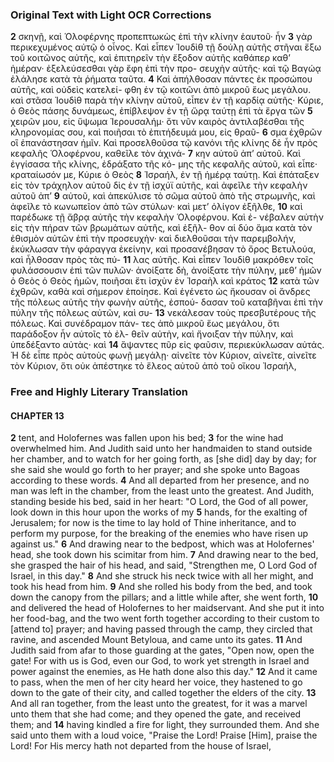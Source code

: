 ### Original Text with Light OCR Corrections

**2** σκηνῇ, καὶ Ὁλοφέρνης προπεπτωκὼς ἐπὶ τὴν κλίνην ἑαυτοῦ· ἦν
**3** γὰρ περικεχυμένος αὐτῷ ὁ οἶνος. Καὶ εἶπεν Ἰουδὶθ τῇ δούλῃ
    αὐτῆς στῆναι ἔξω τοῦ κοιτῶνος αὐτῆς, καὶ ἐπιτηρεῖν τὴν ἔξοδον
    αὐτῆς καθάπερ καθ’ ἡμέραν· ἐξελεύσεσθαι γὰρ ἔφη ἐπὶ τὴν προ-
    σευχὴν αὐτῆς· καὶ τῷ Βαγώᾳ ἐλάλησε κατὰ τὰ ῥήματα ταῦτα.
**4** Καὶ ἀπήλθοσαν πάντες ἐκ προσώπου αὐτῆς, καὶ οὐδεὶς κατελεί-
    φθη ἐν τῷ κοιτῶνι ἀπὸ μικροῦ ἕως μεγάλου. καὶ στᾶσα Ἰουδὶθ
    παρὰ τὴν κλίνην αὐτοῦ, εἶπεν ἐν τῇ καρδίᾳ αὐτῆς· Κύριε, ὁ Θεὸς
    πάσης δυνάμεως, ἐπίβλεψον ἐν τῇ ὥρᾳ ταύτῃ ἐπὶ τὰ ἔργα τῶν
**5** χειρῶν μου, εἰς ὕψωμα Ἱερουσαλήμ· ὅτι νῦν καιρὸς ἀντιλαβέσθαι
    τῆς κληρονομίας σου, καὶ ποιῆσαι τὸ ἐπιτήδευμά μου, εἰς θραῦ-
**6** σμα ἐχθρῶν οἳ ἐπανάστησαν ἡμῖν. Καὶ προσελθοῦσα τῷ κανόνι
    τῆς κλίνης δὲ ἦν πρὸς κεφαλῆς Ὁλοφέρνου, καθεῖλε τὸν ἀχινά-
**7** κην αὐτοῦ ἀπ’ αὐτοῦ. Καὶ ἐγγίσασα τῆς κλίνης, ἐδράξατο τῆς κό-
    μης τῆς κεφαλῆς αὐτοῦ, καὶ εἶπε· κραταίωσόν με, Κύριε ὁ Θεὸς
**8** Ἰσραήλ, ἐν τῇ ἡμέρᾳ ταύτῃ. Καὶ ἐπάταξεν εἰς τὸν τράχηλον
    αὐτοῦ δὶς ἐν τῇ ἰσχύϊ αὐτῆς, καὶ ἀφεῖλε τὴν κεφαλὴν αὐτοῦ ἀπ’
**9** αὐτοῦ, καὶ ἀπεκύλισε τὸ σῶμα αὐτοῦ ἀπὸ τῆς στρωμνῆς, καὶ
    ἀφεῖλε τὸ κωνωπεῖον ἀπὸ τῶν στύλων· καὶ μετ’ ὀλίγον ἐξῆλθε,
**10** καὶ παρέδωκε τῇ ἄβρᾳ αὐτῆς τὴν κεφαλὴν Ὁλοφέρνου. Καὶ ἐ-
    νέβαλεν αὐτὴν εἰς τὴν πήραν τῶν βρωμάτων αὐτῆς, καὶ ἐξῆλ-
    θον αἱ δύο ἅμα κατὰ τὸν ἐθισμὸν αὐτῶν ἐπὶ τὴν προσευχὴν· καὶ
    διελθοῦσαι τὴν παρεμβολήν, ἐκύκλωσαν τὴν φάραγγα ἐκείνην,
    καὶ προσανέβησαν τὸ ὄρος Βετυλούα, καὶ ἦλθοσαν πρὸς τὰς πύ-
**11** λας αὐτῆς. Καὶ εἶπεν Ἰουδὶθ μακρόθεν τοῖς φυλάσσουσιν ἐπὶ
    τῶν πυλῶν· ἀνοίξατε δὴ, ἀνοίξατε τὴν πύλην, μεθ’ ἡμῶν ὁ
    Θεὸς ὁ Θεὸς ἡμῶν, ποιῆσαι ἔτι ἰσχὺν ἐν Ἰσραὴλ καὶ κράτος
**12** κατὰ τῶν ἐχθρῶν, καθὰ καὶ σήμερον ἐποίησε. Καὶ ἐγένετο ὡς
    ἤκουσαν οἱ ἄνδρες τῆς πόλεως αὐτῆς τὴν φωνὴν αὐτῆς, ἐσπού-
    δασαν τοῦ καταβῆναι ἐπὶ τὴν πύλην τῆς πόλεως αὐτῶν, καὶ συ-
**13** νεκάλεσαν τοὺς πρεσβυτέρους τῆς πόλεως. Καὶ συνέδραμον πάν-
    τες ἀπὸ μικροῦ ἕως μεγάλου, ὅτι παράδοξον ἦν αὐτοῖς τὸ ἐλ-
    θεῖν αὐτὴν, καὶ ἤνοιξαν τὴν πύλην, καὶ ὑπεδέξαντο αὐτὰς· καὶ
**14** ἅψαντες πῦρ εἰς φαῦσιν, περιεκύκλωσαν αὐτάς. Ἡ δὲ εἶπε πρὸς
    αὐτοὺς φωνῇ μεγάλῃ· αἰνεῖτε τὸν Κύριον, αἰνεῖτε, αἰνεῖτε τὸν
    Κύριον, ὅτι οὐκ ἀπέστηκε τὸ ἔλεος αὐτοῦ ἀπὸ τοῦ οἴκου Ἰσραήλ,

### Free and Highly Literary Translation

#### CHAPTER 13

**2** tent, and Holofernes was fallen upon his bed;
**3** for the wine had overwhelmed him. And Judith said unto her handmaiden to stand outside her chamber, and to watch for her going forth, as [she did] day by day; for she said she would go forth to her prayer; and she spoke unto Bagoas according to these words.
**4** And all departed from her presence, and no man was left in the chamber, from the least unto the greatest. And Judith, standing beside his bed, said in her heart: "O Lord, the God of all power, look down in this hour upon the works of my
**5** hands, for the exalting of Jerusalem; for now is the time to lay hold of Thine inheritance, and to perform my purpose, for the breaking of the enemies who have risen up against us."
**6** And drawing near to the bedpost, which was at Holofernes' head, she took down his scimitar from him.
**7** And drawing near to the bed, she grasped the hair of his head, and said, "Strengthen me, O Lord God of Israel, in this day."
**8** And she struck his neck twice with all her might, and took his head from him.
**9** And she rolled his body from the bed, and took down the canopy from the pillars; and a little while after, she went forth,
**10** and delivered the head of Holofernes to her maidservant. And she put it into her food-bag, and the two went forth together according to their custom to [attend to] prayer; and having passed through the camp, they circled that ravine, and ascended Mount Betyloua, and came unto its gates.
**11** And Judith said from afar to those guarding at the gates, "Open now, open the gate! For with us is God, even our God, to work yet strength in Israel and power against the enemies, as He hath done also this day."
**12** And it came to pass, when the men of her city heard her voice, they hastened to go down to the gate of their city, and called together the elders of the city.
**13** And all ran together, from the least unto the greatest, for it was a marvel unto them that she had come; and they opened the gate, and received them; and
**14** having kindled a fire for light, they surrounded them. And she said unto them with a loud voice, "Praise the Lord! Praise [Him], praise the Lord! For His mercy hath not departed from the house of Israel,